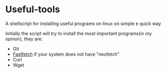 # Useful-tools
A shellscript for installing useful programs on linux on simple e quick way

Initially the script will try to install the most important programs(in my opnion), they are:
- Git
- [Fastfetch](https://github.com/fastfetch-cli/fastfetch) if your system does not have "neofetch"
- Curl
- Wget